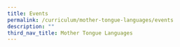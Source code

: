 ```yaml
---
title: Events
permalink: /curriculum/mother-tongue-languages/events
description: ""
third_nav_title: Mother Tongue Languages
---
```

